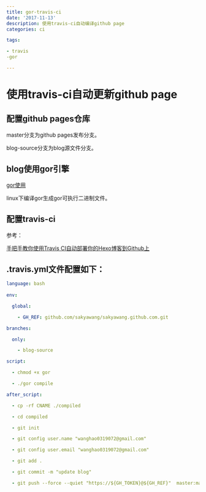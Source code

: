 ```yaml
---
title: gor-travis-ci
date: '2017-11-13'
description: 使用travis-ci自动编译github page
categories: ci

tags:

- travis
-gor

---
```


# 使用travis-ci自动更新github page

## 配置github pages仓库

master分支为github pages发布分支。

blog-source分支为blog源文件分支。

## blog使用gor引擎

[gor使用](http://sakyawang.me/golang/gor%E5%88%9B%E5%BB%BA%E4%B8%AA%E4%BA%BA%E5%8D%9A%E5%AE%A2/)

linux下编译gor生成gor可执行二进制文件。

## 配置travis-ci

参考：

[手把手教你使用Travis CI自动部署你的Hexo博客到Github上](http://blog.csdn.net/woblog/article/details/51319364) 

## .travis.yml文件配置如下：

```yml
language: bash
                                                                            ```
env:

  global:

    - GH_REF: github.com/sakyawang/sakyawang.github.com.git

branches:

  only:

    - blog-source

script:

  - chmod +x gor

  - ./gor compile

after_script:

  - cp -rf CNAME ./compiled

  - cd compiled

  - git init

  - git config user.name "wanghao0319072@gmail.com"

  - git config user.email "wanghao0319072@gmail.com"

  - git add .

  - git commit -m "update blog"

  - git push --force --quiet "https://${GH_TOKEN}@${GH_REF}"  master:master
```
